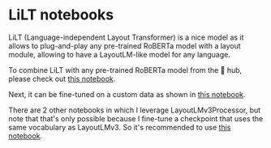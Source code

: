 # LiLT notebooks

LiLT (Language-independent Layout Transformer) is a nice model as it allows to plug-and-play any pre-trained RoBERTa model with a layout module,
allowing to have a LayoutLM-like model for any language.

To combine LiLT with any pre-trained RoBERTa model from the 🤗 hub, please check out [this notebook](https://github.com/NielsRogge/Transformers-Tutorials/blob/master/LiLT/Create_LiLT_%2B_XLM_RoBERTa_base.ipynb).

Next, it can be fine-tuned on a custom data as shown in [this notebook](https://github.com/NielsRogge/Transformers-Tutorials/blob/master/LiLT/Fine_tune_LiLT_on_a_custom_dataset%2C_in_any_language.ipynb).

There are 2 other notebooks in which I leverage LayoutLMv3Processor, but note that that's only possible because I fine-tune a checkpoint that uses
the same vocabulary as LayoutLMv3. So it's recommended to use [this notebook](https://github.com/NielsRogge/Transformers-Tutorials/blob/master/LiLT/Fine_tune_LiLT_on_a_custom_dataset%2C_in_any_language.ipynb).
